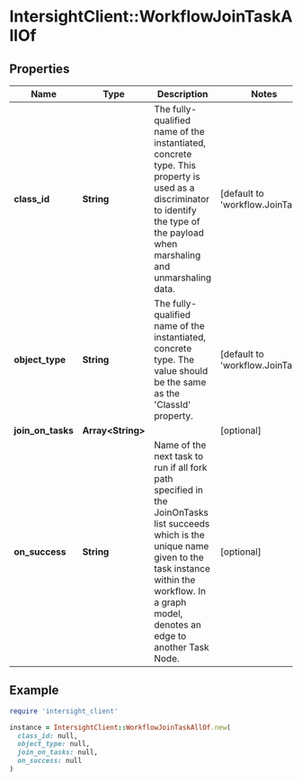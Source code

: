 # IntersightClient::WorkflowJoinTaskAllOf

## Properties

| Name | Type | Description | Notes |
| ---- | ---- | ----------- | ----- |
| **class_id** | **String** | The fully-qualified name of the instantiated, concrete type. This property is used as a discriminator to identify the type of the payload when marshaling and unmarshaling data. | [default to &#39;workflow.JoinTask&#39;] |
| **object_type** | **String** | The fully-qualified name of the instantiated, concrete type. The value should be the same as the &#39;ClassId&#39; property. | [default to &#39;workflow.JoinTask&#39;] |
| **join_on_tasks** | **Array&lt;String&gt;** |  | [optional] |
| **on_success** | **String** | Name of the next task to run if all fork path specified in the JoinOnTasks list succeeds which is the unique name given to the task instance within the workflow. In a graph model, denotes an edge to another Task Node. | [optional] |

## Example

```ruby
require 'intersight_client'

instance = IntersightClient::WorkflowJoinTaskAllOf.new(
  class_id: null,
  object_type: null,
  join_on_tasks: null,
  on_success: null
)
```

